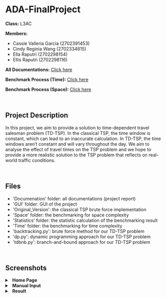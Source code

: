 # ADA-FinalProject

**Class:** L3AC

**Members:**
- Cassie Valleria Garcia (2702391453)
- Cindy Reginia Wang (2702334815)
- Ella Raputri (2702298154)
- Ellis Raputri (2702298116)


**All Documentations:** [Click here](https://github.com/ellisraputri/ADA-FinalProject/tree/main/Documentation)

**Benchmark Process (Time):** [Click here](https://github.com/ellisraputri/ADA-FinalProject/tree/main/Time)

**Benchmark Process (Space):** [Click here](https://github.com/ellisraputri/ADA-FinalProject/tree/main/Space)

<br>

## Project Description
In this project, we aim to provide a solution to time-dependent travel salesman problem (TD-TSP). In the classical TSP, the time window is constant, which can lead to an inaccurate calculation. In TD-TSP, the time windows aren’t constant and will vary throughout the day. We aim to analyse the effect of travel times on the TSP problem and we hope to provide a more realistic solution to the TSP problem that reflects on real-world traffic conditions.

<br>

## Files
- 'Documenation' folder: all documentations (project report)
- 'GUI' folder: GUI of the project
- 'Original_Version': the classical TSP brute force implementation
- 'Space' folder: the benchmarking for space complexity
- 'Statistics' folder: the statistic calculation of the benchmarking result
- 'Time' folder: the benchmarking for time complexity
- 'backtracking.py': brute force method for our TD-TSP problem
- 'dp.py': dynamic programming approach for our TD-TSP problem
- 'tdbnb.py': branch-and-bound approach for our TD-TSP problem

<br>

## Screenshots
<details>
<summary>&ensp;<b>Home Page</b></summary>

- Contains all fields that need to be filled in to run the visualizer.

  <img src="Documentation/image/home.png" alt ="Home Page Image" width = "600"><br>

<br>
</details>

<details>
<summary>&ensp;<b>Manual Input</b></summary>

- If you choose manual input for the graph, node cost, or congestion, it will show the images below.

- Manual input for graph

  <img src="Documentation/image/graph_manual.png" alt ="Graph Manual Input Image" width = "300"><br>

- Manual input for node cost

  <img src="Documentation/image/nodecost_manual.png" alt ="Node Cost Manual Input Image" width = "300"><br>

- Manual input for congestion

  <img src="Documentation/image/congestion_manual.png" alt ="Congestion Manual Input Image" width = "300"><br>

<br>
</details>

<details>
<summary>&ensp;<b>Result</b></summary>

- After all of the parameters are filled, the visualizer will work by performing the algorithm step-by-step.

- The summary in the right summarizes all the graph weight, node cost, and congestion that is generated randomly or based on the user input.

- The output in the right summarizes what the visualizer is doing right now. Lastly, it will also display the minimum cost and optimal path.

  <img src="Documentation/image/result.png" alt ="Result Home Page Image" width = "600"><br>

<br>
</details>


<br>

